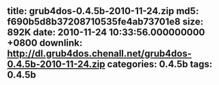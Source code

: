 title: grub4dos-0.4.5b-2010-11-24.zip
md5: f690b5d8b37208710535fe4ab73701e8
size: 892K
date: 2010-11-24 10:33:56.000000000 +0800
downlink: http://dl.grub4dos.chenall.net/grub4dos-0.4.5b-2010-11-24.zip
categories: 0.4.5b
tags: 0.4.5b
---

